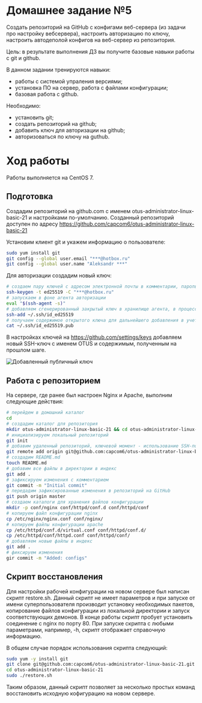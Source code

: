 # Домашнее задание №5

Создать репозиторий на GitHub с конфигами веб-сервера (из задачи про настройку вебсервера), настроить авторизацию по ключу, настроить автодеполой конфигов на веб-сервер из репозитория.

Цель: в результате выполнения ДЗ вы получите базовые навыки работы с git и github.

В данном задании тренируются навыки:

- работы с системой упраления версиями;
- установка ПО на сервер, работа с файлами конфигурации;
- базовая работа с github.

Необходимо:

- установить git;
- создать репозиторий на github;
- добавить ключ для авторизации на github;
- авторизоваться по ключу на guthub.

# Ход работы

Работы выполняется на CentOS 7.

## Подготовка

Создадим репозиторий на github.com с именем otus-administrator-linux-basic-21 и настройками по-умолчанию. Созданный репозиторий доступен по адресу https://github.com/capcom6/otus-administrator-linux-basic-21

Установим клиент git и укажем информацию о пользователе:

```bash
sudo yum install git
git config --global user.email "***@hotbox.ru"
git config --global user.name "Aleksandr ***"
```

Для авторизации создадим новый ключ:

```bash
# создаем пару ключей с адресом электронной почты в комментарии, пароль вводим в интерактивном режиме
ssh-keygen -t ed25519 -C "***@hotbox.ru"
# запускаем в фоне агента авторизации
eval "$(ssh-agent -s)"
# добавляем сгенерированный закрытый ключ в хранилище агента, в процессе вводим пароль от закрытого ключа
ssh-add ~/.ssh/id_ed25519
# получаем содержимое открытого ключа для дальнейшего добавления в учетную запись GitHub
cat ~/.ssh/id_ed25519.pub
```

В настройках ключей на https://github.com/settings/keys добавляем новый SSH-ключ с именем OTUS и содержимым, полученным на прошлом шаге.

<img src="/images/github_public_key.png" alt="Добавленный публичный ключ"/>

## Работа с репозиторием

На сервере, где ранее был настроен Nginx и Apache, выполним следующие действия:

```bash
# перейдем в домашний каталог
cd
# создадим каталог для репозитория
mkdir otus-administrator-linux-basic-21 && cd otus-administrator-linux-basic-21
# инициализируем локальный репозиторий
git init
# добавим удаленный репозиторий, ключевой момент - использование SSH-подключения, а не HTTPS
git remote add origin git@github.com:capcom6/otus-administrator-linux-basic-21.git
# создадим README.md
touch README.md
# добавим все файлы в директории в индекс
git add .
# зафиксируем изменения с комментарием
git commit -m "Initial commit"
# передадим зафиксированные изменения в репозиторий на GitHub
git push origin master
# создаем каталоги для хранения файлов конфигурации
mkdir -p conf/nginx conf/httpd/conf.d conf/httpd/conf
# копируем файл конфигурации nginx
cp /etc/nginx/nginx.conf conf/nginx/
# копируем файлы конфигурации apache
cp /etc/httpd/conf.d/virtual.conf conf/httpd/conf.d/
cp /etc/httpd/conf/httpd.conf conf/httpd/conf/
# добавляем новые файлы в индекс
git add .
# фиксируем изменения
gir commit -m "Added: configs"
```

## Скрипт восстановления

Для настройки рабочей конфигурации на новом сервере был написан скрипт restore.sh. Данный скрипт не имеет параметров и при запуске от имени суперпользователя производит установку необходимых пакетов, копирование файлов конфигурации из локальной директории и запуск соответствующих демонов. В конце работы скрипт пробует установить соединение с nginx по порту 80. При запуске скрипта с любыми параметрами, например, -h, скрипт отображает справочную информацию.

В общем случае порядок использования скрипта следующий:

```bash
sudo yum -y install git
git clone git@github.com:capcom6/otus-administrator-linux-basic-21.git
cd otus-administrator-linux-basic-21
sudo ./restore.sh
```

Таким образом, данный скрипт позволяет за несколько простых команд восстановить исходную кофигурацию на новом сервере.
